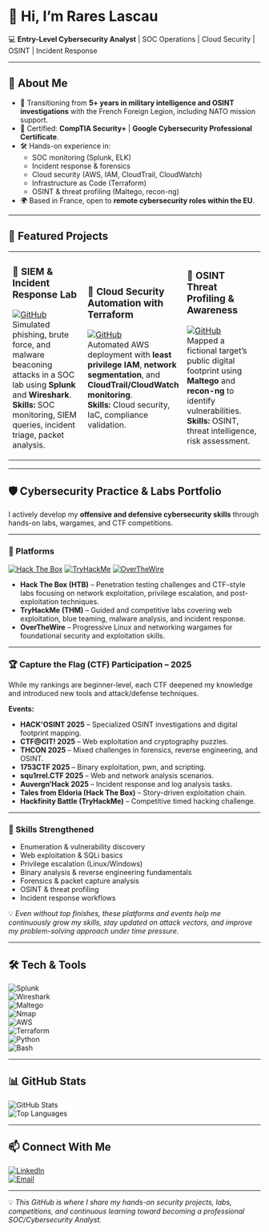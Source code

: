 # 👋 Hi, I’m Rares Lascau  

💻 **Entry-Level Cybersecurity Analyst** | SOC Operations | Cloud Security | OSINT | Incident Response  

---

## 🚀 About Me
- 🎯 Transitioning from **5+ years in military intelligence and OSINT investigations** with the French Foreign Legion, including NATO mission support.  
- 📜 Certified: **CompTIA Security+** | **Google Cybersecurity Professional Certificate**.  
- 🛠️ Hands-on experience in:
  - SOC monitoring (Splunk, ELK)
  - Incident response & forensics
  - Cloud security (AWS, IAM, CloudTrail, CloudWatch)
  - Infrastructure as Code (Terraform)
  - OSINT & threat profiling (Maltego, recon-ng)  
- 🌍 Based in France, open to **remote cybersecurity roles within the EU**.

---

## 📂 Featured Projects

<table>
<tr>
<td width="33%">
  
### 🔹 SIEM & Incident Response Lab  
[![GitHub](https://img.shields.io/badge/Code-View%20Repository-blue?logo=github)](#)  
Simulated phishing, brute force, and malware beaconing attacks in a SOC lab using **Splunk** and **Wireshark**.  
**Skills:** SOC monitoring, SIEM queries, incident triage, packet analysis.  
</td>
<td width="33%">

### 🔹 Cloud Security Automation with Terraform  
[![GitHub](https://img.shields.io/badge/Code-View%20Repository-blue?logo=github)](#)  
Automated AWS deployment with **least privilege IAM**, **network segmentation**, and **CloudTrail/CloudWatch monitoring**.  
**Skills:** Cloud security, IaC, compliance validation.  
</td>
<td width="33%">

### 🔹 OSINT Threat Profiling & Awareness  
[![GitHub](https://img.shields.io/badge/Code-View%20Repository-blue?logo=github)](#)  
Mapped a fictional target’s public digital footprint using **Maltego** and **recon-ng** to identify vulnerabilities.  
**Skills:** OSINT, threat intelligence, risk assessment.  
</td>
</tr>
</table>

---

## 🛡 Cybersecurity Practice & Labs Portfolio

I actively develop my **offensive and defensive cybersecurity skills** through hands-on labs, wargames, and CTF competitions.

---

### 🎯 Platforms
[![Hack The Box](https://img.shields.io/badge/Hack%20The%20Box-111927?logo=hackthebox&logoColor=9FEF00)](https://app.hackthebox.com/profile)
[![TryHackMe](https://img.shields.io/badge/TryHackMe-212C42?logo=tryhackme&logoColor=white)](https://tryhackme.com/p/RrsHum)
[![OverTheWire](https://img.shields.io/badge/OverTheWire-000000?logo=linux&logoColor=white)](https://overthewire.org/wargames/)

- **Hack The Box (HTB)** – Penetration testing challenges and CTF-style labs focusing on network exploitation, privilege escalation, and post-exploitation techniques.  
- **TryHackMe (THM)** – Guided and competitive labs covering web exploitation, blue teaming, malware analysis, and incident response.  
- **OverTheWire** – Progressive Linux and networking wargames for foundational security and exploitation skills.  

---

### 🏆 Capture the Flag (CTF) Participation – 2025
While my rankings are beginner-level, each CTF deepened my knowledge and introduced new tools and attack/defense techniques.

**Events:**
- **HACK'OSINT 2025** – Specialized OSINT investigations and digital footprint mapping.  
- **CTF@CIT! 2025** – Web exploitation and cryptography puzzles.  
- **THCON 2025** – Mixed challenges in forensics, reverse engineering, and OSINT.  
- **1753CTF 2025** – Binary exploitation, pwn, and scripting.  
- **squ1rrel.CTF 2025** – Web and network analysis scenarios.  
- **Auvergn’Hack 2025** – Incident response and log analysis tasks.  
- **Tales from Eldoria (Hack The Box)** – Story-driven exploitation chain.  
- **Hackfinity Battle (TryHackMe)** – Competitive timed hacking challenge.

---

### 🧠 Skills Strengthened
- Enumeration & vulnerability discovery  
- Web exploitation & SQLi basics  
- Privilege escalation (Linux/Windows)  
- Binary analysis & reverse engineering fundamentals  
- Forensics & packet capture analysis  
- OSINT & threat profiling  
- Incident response workflows

💡 *Even without top finishes, these platforms and events help me continuously grow my skills, stay updated on attack vectors, and improve my problem-solving approach under time pressure.*

---

## 🛠 Tech & Tools

![Splunk](https://img.shields.io/badge/-Splunk-000?&logo=Splunk)  
![Wireshark](https://img.shields.io/badge/-Wireshark-1679A7?&logo=Wireshark&logoColor=white)  
![Maltego](https://img.shields.io/badge/-Maltego-2E2E2E)  
![Nmap](https://img.shields.io/badge/-Nmap-00457C?&logo=nmap)  
![AWS](https://img.shields.io/badge/-AWS-232F3E?&logo=amazon-aws)  
![Terraform](https://img.shields.io/badge/-Terraform-7B42BC?&logo=Terraform)  
![Python](https://img.shields.io/badge/-Python-3776AB?&logo=python&logoColor=white)  
![Bash](https://img.shields.io/badge/-Bash-4EAA25?&logo=gnu-bash&logoColor=white)  

---

## 📊 GitHub Stats

![GitHub Stats](https://github-readme-stats.vercel.app/api?username=Rrs-Hum&show_icons=true&theme=radical)  
![Top Languages](https://github-readme-stats.vercel.app/api/top-langs/?username=Rrs-Hum&layout=compact&theme=radical)  

---

## 📫 Connect With Me  
[![LinkedIn](https://img.shields.io/badge/LinkedIn-Profile-blue?logo=linkedin)](https://www.linkedin.com/in/rareslascau/)  
[![Email](https://img.shields.io/badge/Email-rarespaul97%40gmail.com-red?logo=gmail&logoColor=white)](mailto:rarespaul97@gmail.com)  

---

💡 *This GitHub is where I share my hands-on security projects, labs, competitions, and continuous learning toward becoming a professional SOC/Cybersecurity Analyst.*
